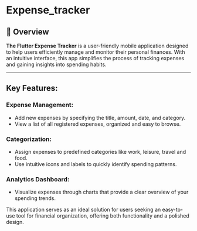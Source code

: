 # Expense_tracker

## 📖 Overview 
**The Flutter Expense Tracker** is a user-friendly mobile application designed to help users efficiently manage and monitor their personal finances. With an intuitive interface, this app simplifies the process of tracking expenses and gaining insights into spending habits.

---

## Key Features:

### Expense Management:

- Add new expenses by specifying the title, amount, date, and category.
- View a list of all registered expenses, organized and easy to browse.

### Categorization:

- Assign expenses to predefined categories like work, leisure, travel and food.
- Use intuitive icons and labels to quickly identify spending patterns.

### Analytics Dashboard:

- Visualize expenses through charts that provide a clear overview of your spending trends.

This application serves as an ideal solution for users seeking an easy-to-use tool for financial organization, offering both functionality and a polished design.
